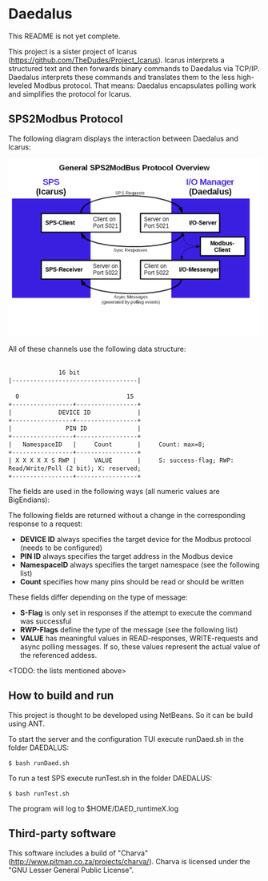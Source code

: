 Daedalus
========

This README is not yet complete.  

This project is a sister project of Icarus (https://github.com/TheDudes/Project_Icarus). Icarus interprets a structured text and then forwards binary commands to Daedalus via TCP/IP. Daedalus interprets these commands and translates them to the less high-leveled Modbus protocol.
That means: Daedalus encapsulates polling work and simplifies the protocol for Icarus.

SPS2Modbus Protocol
-------------------

The following diagram displays the interaction between Daedalus and Icarus:

![SPS2Modbus](./doc_img/sps2modbus_overview.png?raw=true "SPS2Modbus protocol overview")

All of these channels use the following data structure:

```

              16 bit
|-----------------------------------|

  0                              15
+-----------------+-----------------+
|             DEVICE ID             |
+-----------------+-----------------+
|               PIN ID              |
+-----------------+-----------------+
|   NamespaceID   |     Count       |     Count: max=8;
+-----------------+-----------------+
| X X X X X S RWP |     VALUE       |     S: success-flag; RWP: Read/Write/Poll (2 bit); X: reserved;
+-----------------+-----------------+

```

The fields are used in the following ways (all numeric values are BigEndians):  

The following fields are returned without a change in the corresponding response to a request:  

 * **DEVICE ID** always specifies the target device for the Modbus protocol (needs to be configured)  
 * **PIN ID** always specifies the target address in the Modbus device
 * **NamespaceID** always specifies the target namespace (see the following list)
 * **Count** specifies how many pins should be read or should be written

These fields differ depending on the type of message:  
 * **S-Flag** is only set in responses if the attempt to execute the command was successful
 * **RWP-Flags** define the type of the message (see the following list)
 * **VALUE** has meaningful values in READ-responses, WRITE-requests and async polling messages. If so, these values represent the actual value of the referenced addess.


<TODO: the lists mentioned above>

How to build and run
--------------------

This project is thought to be developed using NetBeans. So it can be build using ANT.  

To start the server and the configuration TUI execute runDaed.sh in the folder DAEDALUS:
```
$ bash runDaed.sh
```

To run a test SPS execute runTest.sh in the folder DAEDALUS:
```
$ bash runTest.sh
```

The program will log to $HOME/DAED_runtimeX.log


Third-party software
--------------------

This software includes a build of "Charva" (http://www.pitman.co.za/projects/charva/).
Charva is licensed under the "GNU Lesser General Public License".



